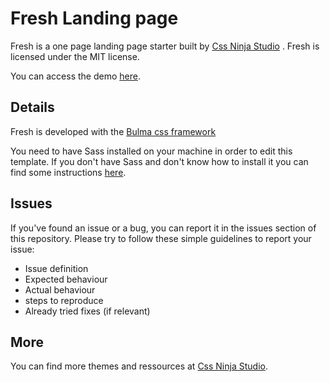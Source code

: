 # Fresh Landing page
Fresh is a one page landing page starter built by [Css Ninja Studio](https://cssninja.io) . Fresh is licensed under the MIT license.

You can access the demo [here](https://cssninjastudio.github.io/fresh/).

## Details

Fresh is developed with the [Bulma css framework](https://bulma.io)

You need to have Sass installed on your machine in order to edit this template. If you don't have Sass and don't know how to install it you can find some instructions [here](http://sass-lang.com/install).

## Issues

If you've found an issue or a bug, you can report it in the issues section of this repository. Please try to follow these simple guidelines to report your issue:

* Issue definition
* Expected behaviour
* Actual behaviour
* steps to reproduce
* Already tried fixes (if relevant)

## More

You can find more themes and ressources at  [Css Ninja Studio](https://cssninja.io).
